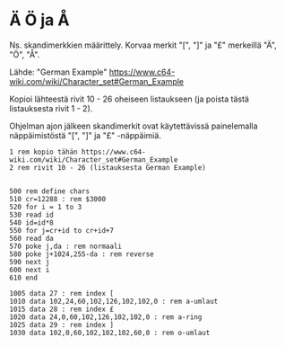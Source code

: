 # Ä Ö ja Å

Ns. skandimerkkien määrittely. Korvaa merkit "[", "]" ja "£" merkeillä "Ä", "Ö", "Å".

Lähde: "German Example" https://www.c64-wiki.com/wiki/Character_set#German_Example

Kopioi lähteestä rivit 10 - 26 oheiseen listaukseen (ja poista tästä listauksesta rivit 1 - 2).

Ohjelman ajon jälkeen skandimerkit ovat käytettävissä painelemalla näppäimistöstä "[", "]" ja "£" -näppäimiä.

```
1 rem kopio tähän https://www.c64-wiki.com/wiki/Character_set#German_Example
2 rem rivit 10 - 26 (listauksesta German Example)


500 rem define chars
510 cr=12288 : rem $3000
520 for i = 1 to 3
530 read id
540 id=id*8
550 for j=cr+id to cr+id+7
560 read da
570 poke j,da : rem normaali
580 poke j+1024,255-da : rem reverse
590 next j
600 next i
610 end

1005 data 27 : rem index [
1010 data 102,24,60,102,126,102,102,0 : rem a-umlaut 
1015 data 28 : rem index £
1020 data 24,0,60,102,126,102,102,0 : rem a-ring
1025 data 29 : rem index ]
1030 data 102,0,60,102,102,102,60,0 : rem o-umlaut

```
